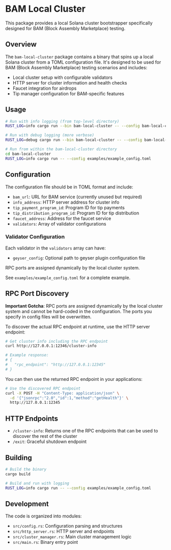 # BAM Local Cluster

This package provides a local Solana cluster bootstrapper specifically designed for BAM (Block Assembly Marketplace) testing.

## Overview

The `bam-local-cluster` package contains a binary that spins up a local Solana cluster from a TOML configuration file. It's designed to be used for BAM (Block Assembly Marketplace) testing scenarios and includes:

- Local cluster setup with configurable validators
- HTTP server for cluster information and health checks
- Faucet integration for airdrops
- Tip manager configuration for BAM-specific features

## Usage

```bash
# Run with info logging (from top-level directory)
RUST_LOG=info cargo run --bin bam-local-cluster -- --config bam-local-cluster/examples/example_config.toml

# Run with debug logging (more verbose)
RUST_LOG=debug cargo run --bin bam-local-cluster -- --config bam-local-cluster/examples/example_config.toml

# Run from within the bam-local-cluster directory
cd bam-local-cluster
RUST_LOG=info cargo run -- --config examples/example_config.toml
```

## Configuration

The configuration file should be in TOML format and include:

- `bam_url`: URL for BAM service (currently unused but required)
- `info_address`: HTTP server address for cluster info
- `tip_payment_program_id`: Program ID for tip payments
- `tip_distribution_program_id`: Program ID for tip distribution
- `faucet_address`: Address for the faucet service
- `validators`: Array of validator configurations

### Validator Configuration

Each validator in the `validators` array can have:

- `geyser_config`: Optional path to geyser plugin configuration file

RPC ports are assigned dynamically by the local cluster system.

See `examples/example_config.toml` for a complete example.

## RPC Port Discovery

**Important Gotcha**: RPC ports are assigned dynamically by the local cluster system and cannot be hard-coded in the configuration. The ports you specify in config files will be overwritten.

To discover the actual RPC endpoint at runtime, use the HTTP server endpoint:

```bash
# Get cluster info including the RPC endpoint
curl http://127.0.0.1:12346/cluster-info

# Example response:
# {
#   "rpc_endpoint": "http://127.0.0.1:12345"
# }
```

You can then use the returned RPC endpoint in your applications:

```bash
# Use the discovered RPC endpoint
curl -X POST -H "Content-Type: application/json" \
  -d '{"jsonrpc":"2.0","id":1,"method":"getHealth"}' \
  http://127.0.0.1:12345
```

## HTTP Endpoints

- `/cluster-info`: Returns one of the RPC endpoints that can be used to discover the rest of the cluster
- `/exit`: Graceful shutdown endpoint

## Building

```bash
# Build the binary
cargo build

# Build and run with logging
RUST_LOG=info cargo run -- --config examples/example_config.toml
```

## Development

The code is organized into modules:
- `src/config.rs`: Configuration parsing and structures
- `src/http_server.rs`: HTTP server and endpoints
- `src/cluster_manager.rs`: Main cluster management logic
- `src/main.rs`: Binary entry point 